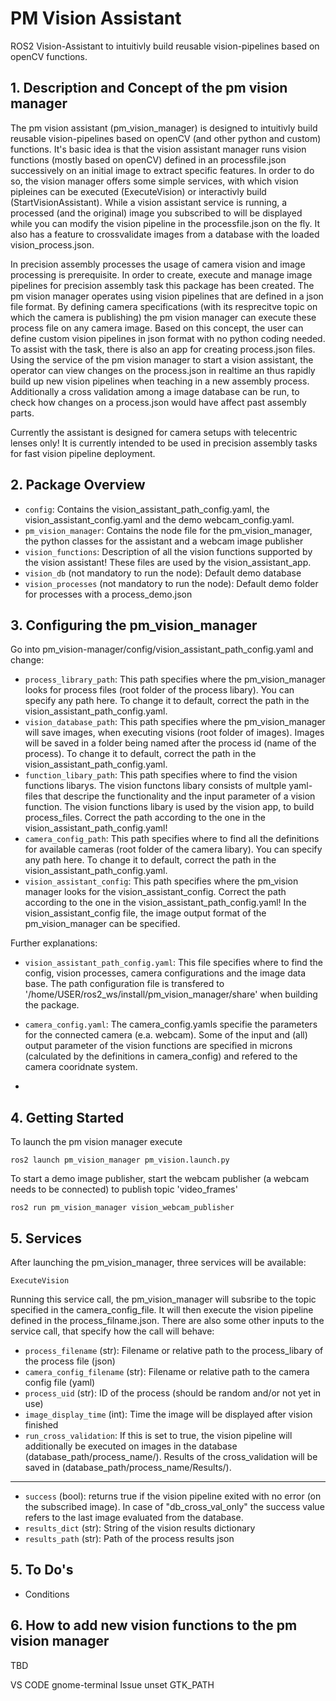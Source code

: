 # PM Vision Assistant
ROS2 Vision-Assistant to intuitivly build reusable vision-pipelines based on openCV functions.
## 1. Description and Concept of the pm vision manager
The pm vision assistant (pm_vision_manager) is designed to intuitivly build reusable vision-pipelines based on openCV (and other python and custom) functions. It's basic idea is that the vision assistant manager runs vision functions (mostly based on openCV) defined in an processfile.json successively on an initial image to extract specific features. In order to do so, the vision manager offers some simple services, with which vision pipleines can be executed (ExecuteVision) or interactivly build (StartVisionAssistant). While a vision assistant service is running, a processed (and the original) image you subscribed to will be displayed while you can modify the vision pipeline in the processfile.json on the fly. It also has a feature to crossvalidate images from a database with the loaded vision_process.json.

In precision assembly processes the usage of camera vision and image processing is prerequisite. In order to create, execute and manage image pipelines for precision assembly task this package has been created. The pm vision manager operates using vision pipelines that are defined in a json file format. By defining camera specifications (with its resprecitve topic on which the camera is publishing) the pm vision manager can execute these process file on any camera image. Based on this concept, the user can define custom vision pipelines in json format with no python coding needed. To assist with the task, there is also an app for creating process.json files. Using the service of the pm vision manager to start a vision assistant, the operator can view changes on the process.json in realtime an thus rapidly build up new vision pipelines when teaching in a new assembly process. Additionally a cross validation among a image database can be run, to check how changes on a process.json would have affect past assembly parts. 

Currently the assistant is designed for camera setups with telecentric lenses only! It is currently intended to be used in precision assembly tasks for fast vision pipeline deployment.

## 2. Package Overview
* `config`: Contains the vision_assistant_path_config.yaml, the vision_assistant_config.yaml and the demo webcam_config.yaml.
* `pm_vision_manager`: Contains the node file for the pm_vision_manager, the python classes for the assistant and a webcam image publisher
* `vision_functions`: Description of all the vision functions supported by the vision assistant! These files are used by the vision_assistant_app.
* `vision_db` (not mandatory to run the node): Default demo database  
* `vision_processes` (not mandatory to run the node): Default demo folder for processes with a process_demo.json

## 3. Configuring the pm_vision_manager

Go into pm_vision-manager/config/vision_assistant_path_config.yaml and change:

* `process_library_path`: This path specifies where the pm_vision_manager looks for process files (root folder of the process libary). You can specify any path here. To change it to default, correct the path in the vision_assistant_path_config.yaml.
* `vision_database_path`: This path specifies where the pm_vision_manager will save images, when executing visions (root folder of images). Images will be saved in a folder being named after the process id (name of the process). To change it to default, correct the path in the vision_assistant_path_config.yaml.
* `function_libary_path`: This path specifies where to find the vision functions libarys. The vision functons libary consists of multple yaml-files that descripe the functionality and the input parameter of a vision function. The vision functions libary is used by the vision app, to build process_files. Correct the path according to the one in the vision_assistant_path_config.yaml!
* `camera_config_path`: This path specifies where to find all the definitions for available cameras (root folder of the camera libary). You can specify any path here. To change it to default, correct the path in the vision_assistant_path_config.yaml.
* `vision_assistant_config`: This path specifies where the pm_vision manager looks for the vision_assistant_config. Correct the path according to the one in the vision_assistant_path_config.yaml! In the vision_assistant_config file, the image output format of the pm_vision_manager can be specified. 

Further explanations:
* `vision_assistant_path_config.yaml`: This file specifies where to find the config, vision processes, camera configurations and the image data base. The path configuration file is transfered to '/home/USER/ros2_ws/install/pm_vision_manager/share' when building the package. 

* `camera_config.yaml`: The camera_config.yamls specifie the parameters for the connected camera (e.a. webcam). Some of the input and (all) output parameter of the vision functions are specified in microns (calculated by the definitions in camera_config) and refered to the camera cooridnate system.
* 
## 4. Getting Started
To launch the pm vision manager execute
```
ros2 launch pm_vision_manager pm_vision.launch.py
```
To start a demo image publisher, start the webcam publisher (a webcam needs to be connected) to publish topic 'video_frames'
```
ros2 run pm_vision_manager vision_webcam_publisher
```
## 5. Services
After launching the pm_vision_manager, three services will be available:
```
ExecuteVision
```
Running this service call, the pm_vision_manager will subsribe to the topic specified in the camera_config_file. It will then execute the vision pipeline defined in the process_filname.json. There are also some other inputs to the service call, that specify how the call will behave:

* `process_filename` (str): Filename or relative path to the process_libary of the process file (json)
* `camera_config_filename` (str): Filename or relative path to the camera config file (yaml)
* `process_uid` (str): ID of the process (should be random and/or not yet in use)
* `image_display_time` (int): Time the image will be displayed after vision finished
* `run_cross_validation`: If this is set to true, the vision pipeline will additionally be executed on images in the database (database_path/process_name/). Results of the cross_validation will be saved in  (database_path/process_name/Results/).
------------------------
* `success` (bool): returns true if the vision pipeline exited with no error (on the subscribed image). In case of "db_cross_val_only" the success value refers to the last image evaluated from the database. 
* `results_dict` (str): String of the vision results dictionary
* `results_path` (str): Path of the process results json

## 5. To Do's
* Conditions

## 6. How to add new vision functions to the pm vision manager
TBD

VS CODE gnome-terminal Issue
unset GTK_PATH


